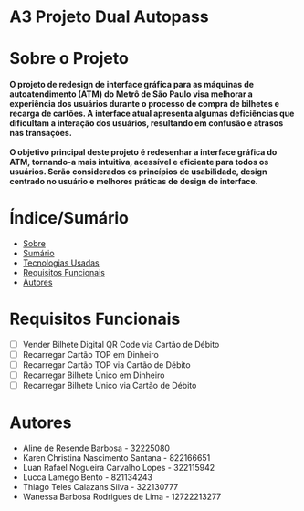 # A3 Projeto Dual Autopass

# Sobre o Projeto

<h4 align="left"> 
O projeto de redesign de interface gráfica para as máquinas de autoatendimento (ATM) do Metrô de São Paulo visa melhorar a experiência dos usuários durante o processo de compra de bilhetes e recarga de cartões. A interface atual apresenta algumas deficiências que dificultam a interação dos usuários, resultando em confusão e atrasos nas transações. 
<br/><br/>
O objetivo principal deste projeto é redesenhar a interface gráfica do ATM, tornando-a mais intuitiva, acessível e eficiente para todos os usuários. Serão considerados os princípios de usabilidade, design centrado no usuário e melhores práticas de design de interface.
</h4>

# Índice/Sumário

* [Sobre](#sobre-o-projeto)
* [Sumário](#índice/sumário)
* [Tecnologias Usadas](#tecnologias-usadas)
* [Requisitos Funcionais](#requisitos-funcionais)
* [Autores](#autores)


# Requisitos Funcionais 

- [ ] Vender Bilhete Digital QR Code via Cartão de Débito
- [ ] Recarregar Cartão TOP em Dinheiro
- [ ] Recarregar Cartão TOP via Cartão de Débito
- [ ] Recarregar Bilhete Único em Dinheiro
- [ ] Recarregar Bilhete Único via Cartão de Débito

# Autores

- Aline de Resende Barbosa - 32225080
- Karen Christina Nascimento Santana - 822166651
- Luan Rafael Nogueira Carvalho Lopes - 322115942
- Lucca Lamego Bento - 821134243
- Thiago Teles Calazans Silva - 322130777
- Wanessa Barbosa Rodrigues de Lima - 12722213277
